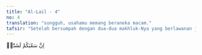 ```yaml
---
title: "Al-Lail - 4"
no: 4
translation: "sungguh, usahamu memang beraneka macam."
tafsir: "Setelah bersumpah dengan dua-dua makhluk-Nya yang berlawanan jenis dan sifatnya, Allah menegaskan bahwa perbuatan atau tingkah laku manusia itu memang bermacam-macam. Perbedaan itu terjadi karena perbedaan kemauannya, apakah mengikuti potensi positifnya ataukah mengikuti potensi negatifnya."
---
```


اِنَّ سَعْيَكُمْ لَشَتّٰىۗ
